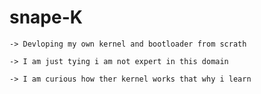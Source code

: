 # snape-K

    -> Devloping my own kernel and bootloader from scrath

    -> I am just tying i am not expert in this domain 

    -> I am curious how ther kernel works that why i learn


